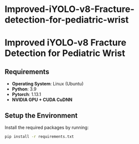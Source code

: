 # Improved-iYOLO-v8-Fracture-detection-for-pediatric-wrist

# Improved iYOLO-v8 Fracture Detection for Pediatric Wrist

## Requirements
- **Operating System**: Linux (Ubuntu)
- **Python**: 3.9
- **Pytorch**: 1.13.1
- **NVIDIA GPU + CUDA CuDNN**

## Setup the Environment
Install the required packages by running:

```bash
pip install -r requirements.txt

